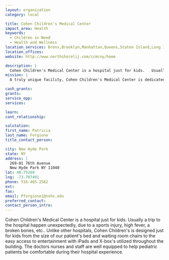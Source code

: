```yaml
---
layout: organization
category: local

title: Cohen Children's Medical Center
impact_area: Health
keywords: 
  - Children in Need
  - Health and Wellness
location_services: Bronx,Brooklyn,Manhattan,Queens,Staten Island,Long Island
location_offices: 
website: http://www.northshorelij.com/ccmcny/home

description: |
  Cohen Children's Medical Center is a hospital just for kids.   Usually a trip to the hospital happen unexpectedly, due to a sports injury, high fever, a broken bones, etc..  Unlike other hospitals, Cohen Children's is designed just for kids from the size of our patient's bed and waiting room chairs to the easy access to entertainment with iPads and X-box's utilized throughout the building.  The doctors nurses and staff are well equipped to help pediatric patients be comfortable during their hospital experience.   
mission: |
  A truly unique facility, Cohen Children's Medical Center is dedicated exclusively to the care of children and committed to providing the most sophisticated, state-of-the-art care in all major clinical areas.  Family centered care is the core of our mission.  Our discoveries, advancements and achievements over the years have earned us recognition as one the nation's preeminent children's hospitals.

cash_grants: 
grants: 
service_opp: 
services: 

learn: 
cont_relationship: 

salutation: 
first_name: Patricia
last_name: Forgione
title_contact_person: 

city: New Hyde Park
state: NY
address: |
  269-01 76th Avenue  
  New Hyde Park NY 11040
lat: 40.75269
lng: -73.707491
phone: 516-465-2562
ext: 
fax: 
email: Pforgione1@nshs.edu
preferred_contact: 
contact_person_intro: 
---
```

Cohen Children's Medical Center is a hospital just for kids.   Usually a trip to the hospital happen unexpectedly, due to a sports injury, high fever, a broken bones, etc..  Unlike other hospitals, Cohen Children's is designed just for kids from the size of our patient's bed and waiting room chairs to the easy access to entertainment with iPads and X-box's utilized throughout the building.  The doctors nurses and staff are well equipped to help pediatric patients be comfortable during their hospital experience.   